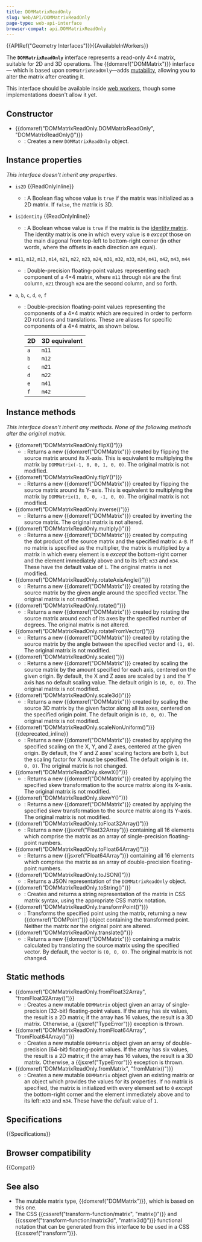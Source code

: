 ```yaml
---
title: DOMMatrixReadOnly
slug: Web/API/DOMMatrixReadOnly
page-type: web-api-interface
browser-compat: api.DOMMatrixReadOnly
---
```


{{APIRef("Geometry Interfaces")}}{{AvailableInWorkers}}

The **`DOMMatrixReadOnly`** interface represents a read-only 4×4 matrix, suitable for 2D and 3D operations. The {{domxref("DOMMatrix")}} interface — which is based upon `DOMMatrixReadOnly`—adds [mutability](https://en.wikipedia.org/wiki/Immutable_object), allowing you to alter the matrix after creating it.

This interface should be available inside [web workers](/en-US/docs/Web/API/Web_Workers_API), though some implementations doesn't allow it yet.

## Constructor

- {{domxref("DOMMatrixReadOnly.DOMMatrixReadOnly", "DOMMatrixReadOnly()")}}
  - : Creates a new `DOMMatrixReadOnly` object.

## Instance properties

_This interface doesn't inherit any properties._

- `is2D` {{ReadOnlyInline}}
  - : A Boolean flag whose value is `true` if the matrix was initialized as a 2D matrix. If `false`, the matrix is 3D.
- `isIdentity` {{ReadOnlyInline}}
  - : A Boolean whose value is `true` if the matrix is the [identity matrix](https://en.wikipedia.org/wiki/Identity_matrix). The identity matrix is one in which every value is `0` _except_ those on the main diagonal from top-left to bottom-right corner (in other words, where the offsets in each direction are equal).
- `m11`, `m12`, `m13`, `m14`, `m21`, `m22`, `m23`, `m24`, `m31`, `m32`, `m33`, `m34`, `m41`, `m42`, `m43`, `m44`
  - : Double-precision floating-point values representing each component of a 4×4 matrix, where `m11` through `m14` are the first column, `m21` through `m24` are the second column, and so forth.
- `a`, `b`, `c`, `d`, `e`, `f`

  - : Double-precision floating-point values representing the components of a 4×4 matrix which are required in order to perform 2D rotations and translations. These are aliases for specific components of a 4×4 matrix, as shown below.

    | 2D  | 3D equivalent |
    | --- | ------------- |
    | `a` | `m11`         |
    | `b` | `m12`         |
    | `c` | `m21`         |
    | `d` | `m22`         |
    | `e` | `m41`         |
    | `f` | `m42`         |

## Instance methods

_This interface doesn't inherit any methods. None of the following methods alter the original matrix._

- {{domxref("DOMMatrixReadOnly.flipX()")}}
  - : Returns a new {{domxref("DOMMatrix")}} created by flipping the source matrix around its X-axis. This is equivalent to multiplying the matrix by `DOMMatrix(-1, 0, 0, 1, 0, 0)`. The original matrix is not modified.
- {{domxref("DOMMatrixReadOnly.flipY()")}}
  - : Returns a new {{domxref("DOMMatrix")}} created by flipping the source matrix around its Y-axis. This is equivalent to multiplying the matrix by `DOMMatrix(1, 0, 0, -1, 0, 0)`. The original matrix is not modified.
- {{domxref("DOMMatrixReadOnly.inverse()")}}
  - : Returns a new {{domxref("DOMMatrix")}} created by inverting the source matrix. The original matrix is not altered.
- {{domxref("DOMMatrixReadOnly.multiply()")}}
  - : Returns a new {{domxref("DOMMatrix")}} created by computing the dot product of the source matrix and the specified matrix: `A⋅B`. If no matrix is specified as the multiplier, the matrix is multiplied by a matrix in which every element is `0` _except_ the bottom-right corner and the element immediately above and to its left: `m33` and `m34`. These have the default value of `1`. The original matrix is not modified.
- {{domxref("DOMMatrixReadOnly.rotateAxisAngle()")}}
  - : Returns a new {{domxref("DOMMatrix")}} created by rotating the source matrix by the given angle around the specified vector. The original matrix is not modified.
- {{domxref("DOMMatrixReadOnly.rotate()")}}
  - : Returns a new {{domxref("DOMMatrix")}} created by rotating the source matrix around each of its axes by the specified number of degrees. The original matrix is not altered.
- {{domxref("DOMMatrixReadOnly.rotateFromVector()")}}
  - : Returns a new {{domxref("DOMMatrix")}} created by rotating the source matrix by the angle between the specified vector and `(1, 0)`. The original matrix is not modified.
- {{domxref("DOMMatrixReadOnly.scale()")}}
  - : Returns a new {{domxref("DOMMatrix")}} created by scaling the source matrix by the amount specified for each axis, centered on the given origin. By default, the X and Z axes are scaled by `1` and the Y axis has no default scaling value. The default origin is `(0, 0, 0)`. The original matrix is not modified.
- {{domxref("DOMMatrixReadOnly.scale3d()")}}
  - : Returns a new {{domxref("DOMMatrix")}} created by scaling the source 3D matrix by the given factor along all its axes, centered on the specified origin point. The default origin is `(0, 0, 0)`. The original matrix is not modified.
- {{domxref("DOMMatrixReadOnly.scaleNonUniform()")}} {{deprecated_inline}}
  - : Returns a new {{domxref("DOMMatrix")}} created by applying the specified scaling on the X, Y, and Z axes, centered at the given origin. By default, the Y and Z axes' scaling factors are both `1`, but the scaling factor for X must be specified. The default origin is `(0, 0, 0)`. The original matrix is not changed.
- {{domxref("DOMMatrixReadOnly.skewX()")}}
  - : Returns a new {{domxref("DOMMatrix")}} created by applying the specified skew transformation to the source matrix along its X-axis. The original matrix is not modified.
- {{domxref("DOMMatrixReadOnly.skewY()")}}
  - : Returns a new {{domxref("DOMMatrix")}} created by applying the specified skew transformation to the source matrix along its Y-axis. The original matrix is not modified.
- {{domxref("DOMMatrixReadOnly.toFloat32Array()")}}
  - : Returns a new {{jsxref("Float32Array")}} containing all 16 elements which comprise the matrix as an array of single-precision floating-point numbers.
- {{domxref("DOMMatrixReadOnly.toFloat64Array()")}}
  - : Returns a new {{jsxref("Float64Array")}} containing all 16 elements which comprise the matrix as an array of double-precision floating-point numbers.
- {{domxref("DOMMatrixReadOnly.toJSON()")}}
  - : Returns a JSON representation of the `DOMMatrixReadOnly` object.
- {{domxref("DOMMatrixReadOnly.toString()")}}
  - : Creates and returns a string representation of the matrix in CSS matrix syntax, using the appropriate CSS matrix notation.
- {{domxref("DOMMatrixReadOnly.transformPoint()")}}
  - : Transforms the specified point using the matrix, returning a new {{domxref("DOMPoint")}} object containing the transformed point. Neither the matrix nor the original point are altered.
- {{domxref("DOMMatrixReadOnly.translate()")}}
  - : Returns a new {{domxref("DOMMatrix")}} containing a matrix calculated by translating the source matrix using the specified vector. By default, the vector is `(0, 0, 0)`. The original matrix is not changed.

## Static methods

- {{domxref("DOMMatrixReadOnly.fromFloat32Array", "fromFloat32Array()")}}
  - : Creates a new mutable `DOMMatrix` object given an array of single-precision (32-bit) floating-point values. If the array has six values, the result is a 2D matrix; if the array has 16 values, the result is a 3D matrix. Otherwise, a {{jsxref("TypeError")}} exception is thrown.
- {{domxref("DOMMatrixReadOnly.fromFloat64Array", "fromFloat64Array()")}}
  - : Creates a new mutable `DOMMatrix` object given an array of double-precision (64-bit) floating-point values. If the array has six values, the result is a 2D matrix; if the array has 16 values, the result is a 3D matrix. Otherwise, a {{jsxref("TypeError")}} exception is thrown.
- {{domxref("DOMMatrixReadOnly.fromMatrix", "fromMatrix()")}}
  - : Creates a new mutable `DOMMatrix` object given an existing matrix or an object which provides the values for its properties. If no matrix is specified, the matrix is initialized with every element set to `0` _except_ the bottom-right corner and the element immediately above and to its left: `m33` and `m34`. These have the default value of `1`.

## Specifications

{{Specifications}}

## Browser compatibility

{{Compat}}

## See also

- The mutable matrix type, {{domxref("DOMMatrix")}}, which is based on this one.
- The CSS {{cssxref("transform-function/matrix", "matrix()")}} and {{cssxref("transform-function/matrix3d", "matrix3d()")}} functional notation that can be generated from this interface to be used in a CSS {{cssxref("transform")}}.
